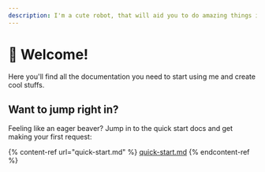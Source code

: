 ```yaml
---
description: I'm a cute robot, that will aid you to do amazing things in your server!!
---
```


# 👋 Welcome!

Here you'll find all the documentation you need to start using me and create cool stuffs.

## Want to jump right in?

Feeling like an eager beaver? Jump in to the quick start docs and get making your first request:

{% content-ref url="quick-start.md" %}
[quick-start.md](quick-start.md)
{% endcontent-ref %}
